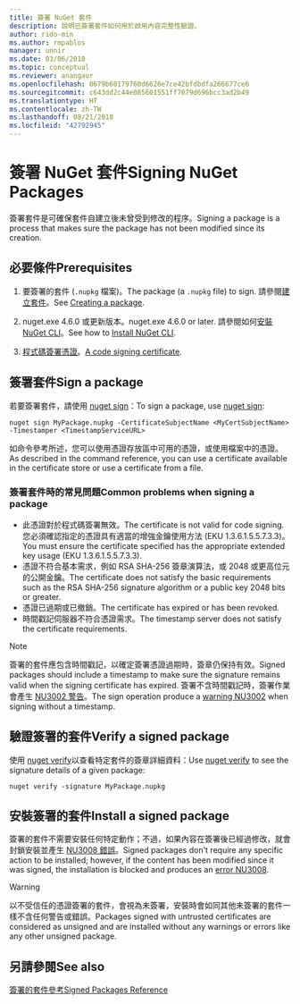 ```yaml
---
title: 簽署 NuGet 套件
description: 說明已簽署套件如何用於啟用內容完整性驗證。
author: rido-min
ms.author: rmpablos
manager: unnir
ms.date: 03/06/2018
ms.topic: conceptual
ms.reviewer: anangaur
ms.openlocfilehash: 0679b60179760d6626e7ce42bfdbdfa266677ce6
ms.sourcegitcommit: c643dd2c44e085601551ff7079d696bcc3ad2b49
ms.translationtype: HT
ms.contentlocale: zh-TW
ms.lasthandoff: 08/21/2018
ms.locfileid: "42792945"
---
```

# <a name="signing-nuget-packages"></a><span data-ttu-id="6b3e8-103">簽署 NuGet 套件</span><span class="sxs-lookup"><span data-stu-id="6b3e8-103">Signing NuGet Packages</span></span>

<span data-ttu-id="6b3e8-104">簽署套件是可確保套件自建立後未曾受到修改的程序。</span><span class="sxs-lookup"><span data-stu-id="6b3e8-104">Signing a package is a process that makes sure the package has not been modified since its creation.</span></span>

## <a name="prerequisites"></a><span data-ttu-id="6b3e8-105">必要條件</span><span class="sxs-lookup"><span data-stu-id="6b3e8-105">Prerequisites</span></span>

1. <span data-ttu-id="6b3e8-106">要簽署的套件 (`.nupkg` 檔案)。</span><span class="sxs-lookup"><span data-stu-id="6b3e8-106">The package (a `.nupkg` file) to sign.</span></span> <span data-ttu-id="6b3e8-107">請參閱[建立套件](creating-a-package.md)。</span><span class="sxs-lookup"><span data-stu-id="6b3e8-107">See [Creating a package](creating-a-package.md).</span></span>

1. <span data-ttu-id="6b3e8-108">nuget.exe 4.6.0 或更新版本。</span><span class="sxs-lookup"><span data-stu-id="6b3e8-108">nuget.exe 4.6.0 or later.</span></span> <span data-ttu-id="6b3e8-109">請參閱如何[安裝 NuGet CLI](../install-nuget-client-tools.md#nugetexe-cli)。</span><span class="sxs-lookup"><span data-stu-id="6b3e8-109">See how to [Install NuGet CLI](../install-nuget-client-tools.md#nugetexe-cli).</span></span>

1. <span data-ttu-id="6b3e8-110">[程式碼簽署憑證](../reference/signed-packages-reference.md#get-a-code-signing-certificate)。</span><span class="sxs-lookup"><span data-stu-id="6b3e8-110">[A code signing certificate](../reference/signed-packages-reference.md#get-a-code-signing-certificate).</span></span>

## <a name="sign-a-package"></a><span data-ttu-id="6b3e8-111">簽署套件</span><span class="sxs-lookup"><span data-stu-id="6b3e8-111">Sign a package</span></span>

<span data-ttu-id="6b3e8-112">若要簽署套件，請使用 [nuget sign](../tools/cli-ref-sign.md)：</span><span class="sxs-lookup"><span data-stu-id="6b3e8-112">To sign a package, use [nuget sign](../tools/cli-ref-sign.md):</span></span>

```cli
nuget sign MyPackage.nupkg -CertificateSubjectName <MyCertSubjectName> -Timestamper <TimestampServiceURL>
```

<span data-ttu-id="6b3e8-113">如命令參考所述，您可以使用憑證存放區中可用的憑證，或使用檔案中的憑證。</span><span class="sxs-lookup"><span data-stu-id="6b3e8-113">As described in the command reference, you can use a certificate available in the certificate store or use a certificate from a file.</span></span>

### <a name="common-problems-when-signing-a-package"></a><span data-ttu-id="6b3e8-114">簽署套件時的常見問題</span><span class="sxs-lookup"><span data-stu-id="6b3e8-114">Common problems when signing a package</span></span>

- <span data-ttu-id="6b3e8-115">此憑證對於程式碼簽署無效。</span><span class="sxs-lookup"><span data-stu-id="6b3e8-115">The certificate is not valid for code signing.</span></span> <span data-ttu-id="6b3e8-116">您必須確認指定的憑證具有適當的增強金鑰使用方法 (EKU 1.3.6.1.5.5.7.3.3)。</span><span class="sxs-lookup"><span data-stu-id="6b3e8-116">You must ensure the certificate specified has the appropriate extended key usage (EKU 1.3.6.1.5.5.7.3.3).</span></span>
- <span data-ttu-id="6b3e8-117">憑證不符合基本需求，例如 RSA SHA-256 簽章演算法，或 2048 或更高位元的公開金鑰。</span><span class="sxs-lookup"><span data-stu-id="6b3e8-117">The certificate does not satisfy the basic requirements such as the RSA SHA-256 signature algorithm or a public key 2048 bits or greater.</span></span>
- <span data-ttu-id="6b3e8-118">憑證已過期或已撤銷。</span><span class="sxs-lookup"><span data-stu-id="6b3e8-118">The certificate has expired or has been revoked.</span></span>
- <span data-ttu-id="6b3e8-119">時間戳記伺服器不符合憑證需求。</span><span class="sxs-lookup"><span data-stu-id="6b3e8-119">The timestamp server does not satisfy the certificate requirements.</span></span>

> [!Note]
> <span data-ttu-id="6b3e8-120">簽署的套件應包含時間戳記，以確定簽署憑證過期時，簽章仍保持有效。</span><span class="sxs-lookup"><span data-stu-id="6b3e8-120">Signed packages should include a timestamp to make sure the signature remains valid when the signing certificate has expired.</span></span> <span data-ttu-id="6b3e8-121">簽署不含時間戳記時，簽署作業會產生 [NU3002 警告](../reference/errors-and-warnings/NU3002.md)。</span><span class="sxs-lookup"><span data-stu-id="6b3e8-121">The sign operation produce a [warning NU3002](../reference/errors-and-warnings/NU3002.md) when signing without a timestamp.</span></span>

## <a name="verify-a-signed-package"></a><span data-ttu-id="6b3e8-122">驗證簽署的套件</span><span class="sxs-lookup"><span data-stu-id="6b3e8-122">Verify a signed package</span></span>

<span data-ttu-id="6b3e8-123">使用 [nuget verify](../tools/cli-ref-verify.md)以查看特定套件的簽章詳細資料：</span><span class="sxs-lookup"><span data-stu-id="6b3e8-123">Use [nuget verify](../tools/cli-ref-verify.md) to see the signature details of a given package:</span></span>

```cli
nuget verify -signature MyPackage.nupkg
```

## <a name="install-a-signed-package"></a><span data-ttu-id="6b3e8-124">安裝簽署的套件</span><span class="sxs-lookup"><span data-stu-id="6b3e8-124">Install a signed package</span></span>

<span data-ttu-id="6b3e8-125">簽署的套件不需要安裝任何特定動作；不過，如果內容在簽署後已經過修改，就會封鎖安裝並產生 [NU3008 錯誤](../reference/errors-and-warnings/NU3008.md)。</span><span class="sxs-lookup"><span data-stu-id="6b3e8-125">Signed packages don't require any specific action to be installed; however, if the content has been modified since it was signed, the installation is blocked and produces an [error NU3008](../reference/errors-and-warnings/NU3008.md).</span></span>

> [!Warning]
> <span data-ttu-id="6b3e8-126">以不受信任的憑證簽署的套件，會視為未簽署，安裝時會如同其他未簽署的套件一樣不含任何警告或錯誤。</span><span class="sxs-lookup"><span data-stu-id="6b3e8-126">Packages signed with untrusted certificates are considered as unsigned and are installed without any warnings or errors like any other unsigned package.</span></span>

## <a name="see-also"></a><span data-ttu-id="6b3e8-127">另請參閱</span><span class="sxs-lookup"><span data-stu-id="6b3e8-127">See also</span></span>

[<span data-ttu-id="6b3e8-128">簽署的套件參考</span><span class="sxs-lookup"><span data-stu-id="6b3e8-128">Signed Packages Reference</span></span>](../reference/Signed-Packages-Reference.md)
